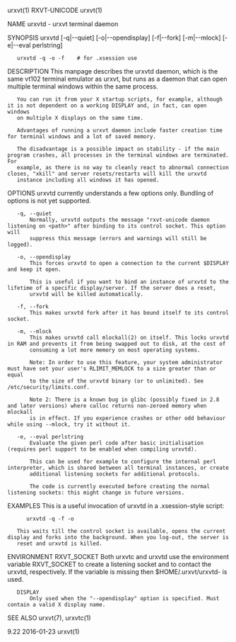 urxvt(1)                                                           RXVT-UNICODE                                                           urxvt(1)

NAME
       urxvtd - urxvt terminal daemon

SYNOPSIS
       urxvtd [-q|--quiet] [-o|--opendisplay] [-f|--fork] [-m|--mlock] [-e|--eval perlstring]

       urxvtd -q -o -f    # for .xsession use

DESCRIPTION
       This manpage describes the urxvtd daemon, which is the same vt102 terminal emulator as urxvt, but runs as a daemon that can open multiple
       terminal windows within the same process.

       You can run it from your X startup scripts, for example, although it is not dependent on a working DISPLAY and, in fact, can open windows
       on multiple X displays on the same time.

       Advantages of running a urxvt daemon include faster creation time for terminal windows and a lot of saved memory.

       The disadvantage is a possible impact on stability - if the main program crashes, all processes in the terminal windows are terminated. For
       example, as there is no way to cleanly react to abnormal connection closes, "xkill" and server resets/restarts will kill the urxvtd
       instance including all windows it has opened.

OPTIONS
       urxvtd currently understands a few options only. Bundling of options is not yet supported.

       -q, --quiet
           Normally, urxvtd outputs the message "rxvt-unicode daemon listening on <path>" after binding to its control socket. This option will
           suppress this message (errors and warnings will still be logged).

       -o, --opendisplay
           This forces urxvtd to open a connection to the current $DISPLAY and keep it open.

           This is useful if you want to bind an instance of urxvtd to the lifetime of a specific display/server. If the server does a reset,
           urxvtd will be killed automatically.

       -f, --fork
           This makes urxvtd fork after it has bound itself to its control socket.

       -m, --mlock
           This makes urxvtd call mlockall(2) on itself. This locks urxvtd in RAM and prevents it from being swapped out to disk, at the cost of
           consuming a lot more memory on most operating systems.

           Note: In order to use this feature, your system administrator must have set your user's RLIMIT_MEMLOCK to a size greater than or equal
           to the size of the urxvtd binary (or to unlimited). See /etc/security/limits.conf.

           Note 2: There is a known bug in glibc (possibly fixed in 2.8 and later versions) where calloc returns non-zeroed memory when mlockall
           is in effect. If you experience crashes or other odd behaviour while using --mlock, try it without it.

       -e, --eval perlstring
           Evaluate the given perl code after basic initialisation (requires perl support to be enabled when compiling urxvtd).

           This can be used for example to configure the internal perl interpreter, which is shared between all terminal instances, or create
           additional listening sockets for additional protocols.

           The code is currently executed before creating the normal listening sockets: this might change in future versions.

EXAMPLES
       This is a useful invocation of urxvtd in a .xsession-style script:

          urxvtd -q -f -o

       This waits till the control socket is available, opens the current display and forks into the background. When you log-out, the server is
       reset and urxvtd is killed.

ENVIRONMENT
       RXVT_SOCKET
           Both urxvtc and urxvtd use the environment variable RXVT_SOCKET to create a listening socket and to contact the urxvtd, respectively.
           If the variable is missing then $HOME/.urxvt/urxvtd-<nodename> is used.

       DISPLAY
           Only used when the "--opendisplay" option is specified. Must contain a valid X display name.

SEE ALSO
       urxvt(7), urxvtc(1)

9.22                                                                2016-01-23                                                            urxvt(1)
